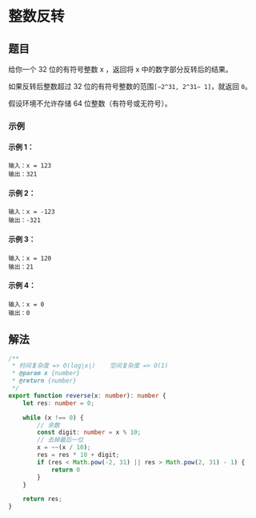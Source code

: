 # 整数反转
## 题目
给你一个 32 位的有符号整数 x ，返回将 x 中的数字部分反转后的结果。

如果反转后整数超过 32 位的有符号整数的范围`[−2^31, 2^31− 1]`，就返回 `0`。

假设环境不允许存储 64 位整数（有符号或无符号）。

### 示例
#### 示例 1：
```
输入：x = 123
输出：321
```

#### 示例 2：
```
输入：x = -123
输出：-321
```

#### 示例 3：
```
输入：x = 120
输出：21
```

#### 示例 4：
```
输入：x = 0
输出：0
```

## 解法
```typescript
/**
 * 时间复杂度 => O(log∣x∣)    空间复杂度 => O(1)
 * @param x {number}
 * @return {number}
 */
export function reverse(x: number): number {
    let res: number = 0;

    while (x !== 0) {
        // 余数
        const digit: number = x % 10;
        // 去掉最后一位
        x = ~~(x / 10);
        res = res * 10 + digit;
        if (res < Math.pow(-2, 31) || res > Math.pow(2, 31) - 1) {
            return 0
        }
    }

    return res;
}

```

